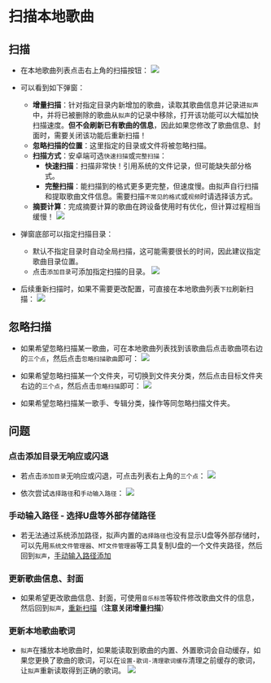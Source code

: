 # 扫描本地歌曲

## 扫描
- 在本地歌曲列表点击右上角的扫描按钮：
![](image.png)

- 可以看到如下弹窗：
  - **增量扫描**：针对指定目录内新增加的歌曲，读取其歌曲信息并记录进`拟声`中，并将已被删除的歌曲从`拟声`的记录中移除，打开该功能可以大幅加快扫描速度。**但不会刷新已有歌曲的信息**，因此如果您修改了歌曲信息、封面时，需要关闭该功能后重新扫描！
  - **忽略扫描的位置**：这里指定的目录或文件将被忽略扫描。
  - **扫描方式**：安卓端可选`快速扫描`或`完整扫描`：
    - **快速扫描**：扫描非常快！引用系统的文件记录，但可能缺失部分格式。
    - **完整扫描**：能扫描到的格式更多更完整，但速度慢。由拟声自行扫描和提取歌曲文件信息。需要扫描`不常见的格式`或`视频`时请选择该方式。
  - **摘要计算**：完成摘要计算的歌曲在跨设备使用时有优化，但计算过程相当缓慢！
![](image-1.png)

- 弹窗底部可以指定扫描目录：
  - 默认不指定目录时自动全局扫描，这可能需要很长的时间，因此建议指定歌曲目录位置。
  - 点击`添加目录`可添加指定扫描的目录。
![](image-2.png)

- 后续重新扫描时，如果不需要更改配置，可直接在本地歌曲列表`下拉`刷新扫描：
![](image-7.png)

## 忽略扫描
- 如果希望忽略扫描某一歌曲，可在本地歌曲列表找到该歌曲后点击歌曲项右边的`三个点`，然后点击`忽略扫描歌曲`即可：
![](image-6.png)

- 如果希望忽略扫描某一个文件夹，可切换到文件夹分类，然后点击目标文件夹右边的`三个点`，然后点击`忽略扫描`即可：
![](image-8.png)

- 如果希望忽略扫描某一歌手、专辑分类，操作等同忽略扫描文件夹。

## 问题

### 点击添加目录无响应或闪退
- 若点击`添加目录`无响应或闪退，可点击列表右上角的`三个点`：
![](image-3.png)

- 依次尝试`选择路径`和`手动输入路径`：
![](image-4.png)

### 手动输入路径 - 选择U盘等外部存储路径
- 若无法通过系统添加路径，拟声内置的`选择路径`也没有显示U盘等外部存储时，可以先用`系统文件管理器`、`MT文件管理器`等工具复制U盘的一个文件夹路径，然后回到`拟声`，[手动输入路径添加](#点击添加目录无响应或闪退)

### 更新歌曲信息、封面
- 如果希望更改歌曲信息、封面，可使用`音乐标签`等软件修改歌曲文件的信息，然后回到`拟声`，[重新扫描](#扫描)（**注意关闭增量扫描**）

### 更新本地歌曲歌词
- `拟声`在播放本地歌曲时，如果能读取到歌曲的内置、外置歌词会自动缓存，如果您更换了歌曲的歌词，可以在`设置-歌词-清理歌词缓存`清理之前缓存的歌词，让`拟声`重新读取得到正确的歌词。
![](image-9.png)
